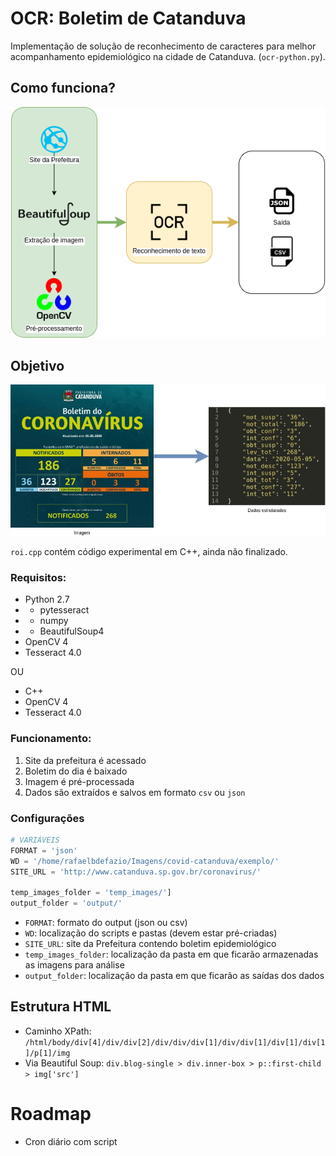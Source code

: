 # OCR: Boletim de Catanduva

Implementação de solução de reconhecimento de caracteres para melhor acompanhamento epidemiológico na cidade de Catanduva. (`ocr-python.py`).


## Como funciona?
![Representação](https://github.com/rafaeldefazio/ocr-boletim-catanduva/raw/master/schema.png)


## Objetivo
![Exemplo](https://github.com/rafaeldefazio/ocr-boletim-catanduva/raw/master/exemplo.jpg)


`roi.cpp` contém código experimental em C++, ainda não finalizado.


### Requisitos:


- Python 2.7
- - pytesseract
- - numpy
- - BeautifulSoup4
- OpenCV 4
- Tesseract 4.0

OU

- C++
- OpenCV 4
- Tesseract 4.0


### Funcionamento:
1. Site da prefeitura é acessado
2. Boletim do dia é baixado
3. Imagem é pré-processada
4. Dados são extraídos e salvos em formato `csv` ou `json`

### Configurações

```python
# VARIÁVEIS
FORMAT = 'json'
WD = '/home/rafaelbdefazio/Imagens/covid-catanduva/exemplo/'
SITE_URL = 'http://www.catanduva.sp.gov.br/coronavirus/'

temp_images_folder = 'temp_images/']
output_folder = 'output/'
```
- `FORMAT`: formato do output (json ou csv)
- `WD`: localização do scripts e pastas (devem estar pré-criadas)
- `SITE_URL`: site da Prefeitura contendo boletim epidemiológico
- `temp_images_folder`: localização da pasta em que ficarão armazenadas as imagens para análise
- `output_folder`: localização da pasta em que ficarão as saídas dos dados


## Estrutura HTML

- Caminho XPath: `/html/body/div[4]/div/div[2]/div/div/div[1]/div/div[1]/div[1]/div[1]/p[1]/img`
- Via Beautiful Soup: `div.blog-single > div.inner-box > p::first-child > img['src']`


# Roadmap
- Cron diário com script
